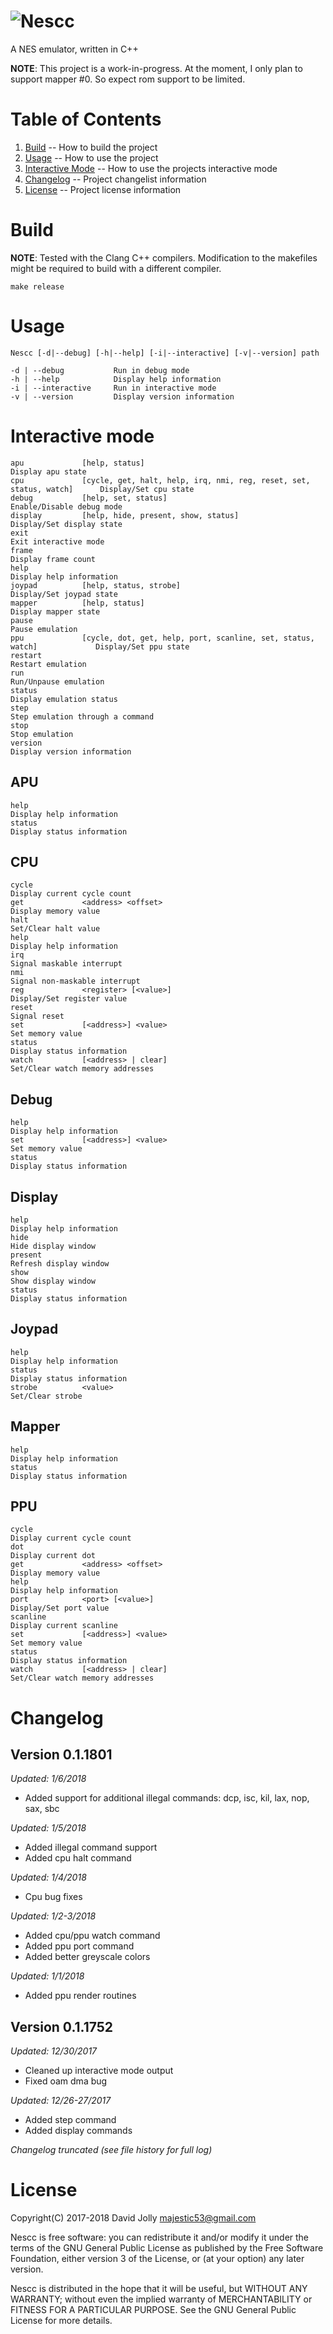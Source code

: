 ![Nescc](https://github.com/majestic53/nescc/blob/master/asset/logo.png "Nescc")
=====

A NES emulator, written in C++

__NOTE__: This project is a work-in-progress. At the moment, I only plan to support mapper #0. So expect rom support to be limited.

Table of Contents
=================

1. [Build](https://github.com/majestic53/nescc#build) -- How to build the project
2. [Usage](https://github.com/majestic53/nescc#usage) -- How to use the project
3. [Interactive Mode](https://github.com/majestic53/nescc#interactive-mode) -- How to use the projects interactive mode
4. [Changelog](https://github.com/majestic53/nescc#changelog) -- Project changelist information
5. [License](https://github.com/majestic53/nescc#license) -- Project license information

Build
=====

__NOTE__: Tested with the Clang C++ compilers. Modification to the makefiles might be required to build with a different compiler.

```
make release
```

Usage
=====

```
Nescc [-d|--debug] [-h|--help] [-i|--interactive] [-v|--version] path

-d | --debug           Run in debug mode
-h | --help            Display help information
-i | --interactive     Run in interactive mode
-v | --version         Display version information
```

Interactive mode
================

```
apu             [help, status]                                                          Display apu state
cpu             [cycle, get, halt, help, irq, nmi, reg, reset, set, status, watch]      Display/Set cpu state
debug           [help, set, status]                                                     Enable/Disable debug mode
display         [help, hide, present, show, status]                                     Display/Set display state
exit                                                                                    Exit interactive mode
frame                                                                                   Display frame count
help                                                                                    Display help information
joypad          [help, status, strobe]                                                  Display/Set joypad state
mapper          [help, status]                                                          Display mapper state
pause                                                                                   Pause emulation
ppu             [cycle, dot, get, help, port, scanline, set, status, watch]             Display/Set ppu state
restart                                                                                 Restart emulation
run                                                                                     Run/Unpause emulation
status                                                                                  Display emulation status
step                                                                                    Step emulation through a command
stop                                                                                    Stop emulation
version                                                                                 Display version information
```

APU
---

```
help                                                                                    Display help information
status                                                                                  Display status information
```

CPU
---

```
cycle                                                                                   Display current cycle count
get             <address> <offset>                                                      Display memory value
halt                                                                                    Set/Clear halt value
help                                                                                    Display help information
irq                                                                                     Signal maskable interrupt
nmi                                                                                     Signal non-maskable interrupt
reg             <register> [<value>]                                                    Display/Set register value
reset                                                                                   Signal reset
set             [<address>] <value>                                                     Set memory value
status                                                                                  Display status information
watch           [<address> | clear]                                                     Set/Clear watch memory addresses
```

Debug
-----

```
help                                                                                    Display help information
set             [<address>] <value>                                                     Set memory value
status                                                                                  Display status information
```

Display
-------

```
help                                                                                    Display help information
hide                                                                                    Hide display window
present                                                                                 Refresh display window
show                                                                                    Show display window
status                                                                                  Display status information
```

Joypad
------

```
help                                                                                    Display help information
status                                                                                  Display status information
strobe          <value>                                                                 Set/Clear strobe
```

Mapper
------

```
help                                                                                    Display help information
status                                                                                  Display status information
```

PPU
---

```
cycle                                                                                   Display current cycle count
dot                                                                                     Display current dot
get             <address> <offset>                                                      Display memory value
help                                                                                    Display help information
port            <port> [<value>]                                                        Display/Set port value
scanline                                                                                Display current scanline
set             [<address>] <value>                                                     Set memory value
status                                                                                  Display status information
watch           [<address> | clear]                                                     Set/Clear watch memory addresses
```

Changelog
=========

Version 0.1.1801
----------------
*Updated: 1/6/2018*

* Added support for additional illegal commands: dcp, isc, kil, lax, nop, sax, sbc

*Updated: 1/5/2018*

* Added illegal command support
* Added cpu halt command

*Updated: 1/4/2018*

* Cpu bug fixes

*Updated: 1/2-3/2018*

* Added cpu/ppu watch command
* Added ppu port command
* Added better greyscale colors

*Updated: 1/1/2018*

* Added ppu render routines

Version 0.1.1752
----------------
*Updated: 12/30/2017*

* Cleaned up interactive mode output
* Fixed oam dma bug

*Updated: 12/26-27/2017*

* Added step command
* Added display commands

*Changelog truncated (see file history for full log)*

License
=======

Copyright(C) 2017-2018 David Jolly <majestic53@gmail.com>

Nescc is free software: you can redistribute it and/or modify
it under the terms of the GNU General Public License as published by
the Free Software Foundation, either version 3 of the License, or
(at your option) any later version.

Nescc is distributed in the hope that it will be useful,
but WITHOUT ANY WARRANTY; without even the implied warranty of
MERCHANTABILITY or FITNESS FOR A PARTICULAR PURPOSE.  See the
GNU General Public License for more details.
